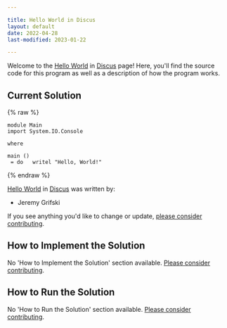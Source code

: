 ```yaml
---

title: Hello World in Discus
layout: default
date: 2022-04-28
last-modified: 2023-01-22

---
```


Welcome to the [Hello World](https://sampleprograms.io/projects/hello-world) in [Discus](https://sampleprograms.io/languages/discus) page! Here, you'll find the source code for this program as well as a description of how the program works.

## Current Solution

{% raw %}

```discus
module Main
import System.IO.Console

where

main ()
 = do   writel "Hello, World!"
```

{% endraw %}

[Hello World](https://sampleprograms.io/projects/hello-world) in [Discus](https://sampleprograms.io/languages/discus) was written by:

- Jeremy Grifski

If you see anything you'd like to change or update, [please consider contributing](https://github.com/TheRenegadeCoder/sample-programs).

## How to Implement the Solution

No 'How to Implement the Solution' section available. [Please consider contributing](https://github.com/TheRenegadeCoder/sample-programs-website).

## How to Run the Solution

No 'How to Run the Solution' section available. [Please consider contributing](https://github.com/TheRenegadeCoder/sample-programs-website).